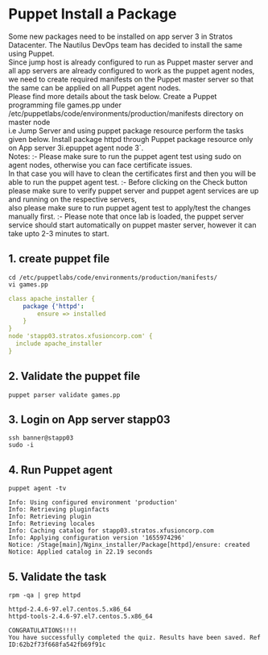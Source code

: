 # Puppet Install a Package

Some new packages need to be installed on app server 3 in Stratos Datacenter. The Nautilus DevOps team has decided to install the same using Puppet.  
Since jump host is already configured to run as Puppet master server and all app servers are already configured to work as the puppet agent nodes,  
we need to create required manifests on the Puppet master server so that the same can be applied on all Puppet agent nodes.  
Please find more details about the task below.
Create a Puppet programming file games.pp under /etc/puppetlabs/code/environments/production/manifests directory on master node  
i.e Jump Server and using puppet package resource perform the tasks given below.
Install package httpd through Puppet package resource only on App server 3i.epuppet agent node 3`.  
Notes: :- Please make sure to run the puppet agent test using sudo on agent nodes, otherwise you can face certificate issues.  
In that case you will have to clean the certificates first and then you will be able to run the puppet agent test.
:- Before clicking on the Check button please make sure to verify puppet server and puppet agent services are up and running on the respective servers,  
also please make sure to run puppet agent test to apply/test the changes manually first.
:- Please note that once lab is loaded, the puppet server service should start automatically on puppet master server, however it can take upto 2-3 minutes to start.


## 1. create puppet file
`cd /etc/puppetlabs/code/environments/production/manifests/`  
`vi games.pp`

```yaml
class apache_installer {
    package {'httpd':
        ensure => installed
    }
}
node 'stapp03.stratos.xfusioncorp.com' {
  include apache_installer
}
```


## 2. Validate the puppet file
`puppet parser validate games.pp`


## 3. Login on App server stapp03
`ssh banner@stapp03`  
`sudo -i`


## 4. Run Puppet agent
`puppet agent -tv`

```console
Info: Using configured environment 'production'
Info: Retrieving pluginfacts
Info: Retrieving plugin
Info: Retrieving locales
Info: Caching catalog for stapp03.stratos.xfusioncorp.com
Info: Applying configuration version '1655974296'
Notice: /Stage[main]/Nginx_installer/Package[httpd]/ensure: created
Notice: Applied catalog in 22.19 seconds
```


## 5. Validate the task
`rpm -qa | grep httpd`

```console
httpd-2.4.6-97.el7.centos.5.x86_64
httpd-tools-2.4.6-97.el7.centos.5.x86_64
```


```console
CONGRATULATIONS!!!!
You have successfully completed the quiz. Results have been saved. Ref ID:62b2f73f668fa542fb69f91c
```
